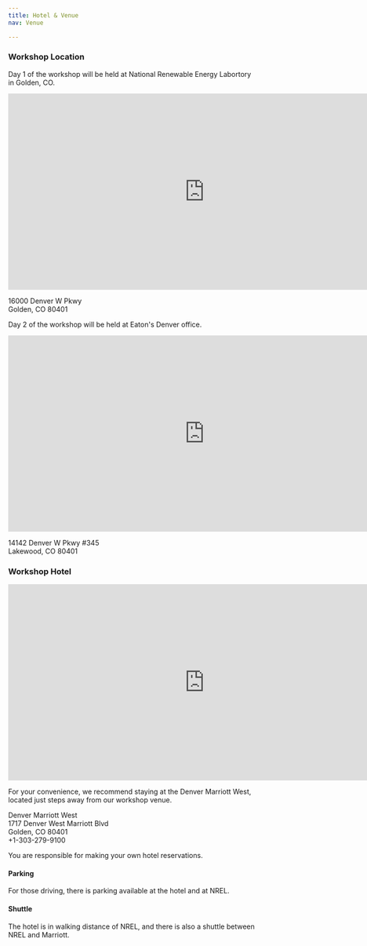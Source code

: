 ```yaml
---
title: Hotel & Venue
nav: Venue

---
```

### Workshop Location

Day 1 of the workshop will be held at National Renewable Energy Labortory in Golden, CO.

<iframe src="https://www.google.com/maps/embed?pb=!1m18!1m12!1m3!1d5306.69036727251!2d-105.178824765209!3d39.741510266514595!2m3!1f0!2f0!3f0!3m2!1i1024!2i768!4f13.1!3m3!1m2!1s0x876b85ade38b8107%3A0x9035bfb84036b149!2sIBRF!5e1!3m2!1sen!2sus!4v1727736773661!5m2!1sen!2sus" width="800" height="400" style="border:0;" allowfullscreen="" loading="lazy" referrerpolicy="no-referrer-when-downgrade"></iframe>

16000 Denver W Pkwy  
Golden, CO 80401

Day 2 of the workshop will be held at Eaton's Denver office. 

<iframe src="https://www.google.com/maps/embed?pb=!1m18!1m12!1m3!1d20637.418625531096!2d-105.160492611604!3d39.74480280787797!2m3!1f0!2f0!3f0!3m2!1i1024!2i768!4f13.1!3m3!1m2!1s0x876b8500517fba05%3A0x88d94cebde657aee!2sEATON!5e0!3m2!1sen!2sus!4v1724352693200!5m2!1sen!2sus&z=20" width="800" height="400" style="border:0;" allowfullscreen="" loading="lazy" referrerpolicy="no-referrer-when-downgrade"></iframe>

14142 Denver W Pkwy #345  
Lakewood, CO 80401  


### Workshop Hotel

<iframe src="https://www.google.com/maps/embed?pb=!1m18!1m12!1m3!1d20638.35034974265!2d-105.16133091516596!3d39.7416919022771!2m3!1f0!2f0!3f0!3m2!1i1024!2i768!4f13.1!3m3!1m2!1s0x876b845ca799f307%3A0xddf961a2492b636f!2sDenver%20Marriott%20West!5e0!3m2!1sen!2sus!4v1724278564678!5m2!1sen!2sus&z=20" width="800" height="400" style="border:0;" allowfullscreen="" loading="lazy" referrerpolicy="no-referrer-when-downgrade"></iframe>

For your convenience, we recommend staying at the Denver Marriott West, located just steps away from our workshop venue.

Denver Marriott West  
1717 Denver West Marriott Blvd  
Golden, CO 80401  
+1-303-279-9100  

You are responsible for making your own hotel reservations.

<!-- #### Group Rates

A block of rooms will be established for Workshop participants. These rooms are available on a first-come, first-served basis. To secure your space, we highly recommend reserving your room as soon as possible.  

Eaton Corp Room Block  
Last Day to Book: **September 11<sup>th</sup>, 2024**  
Denver Marriott West - 178 USD per night  
  
Please check back on the website for a link to book the group rates. -->

<!-- [Book your group rate for Eaton Corp Room Block](https://www.marriott.com/event-reservations/reservation-link.mi?id=1679329669852&key=GRP&app=resvlink) -->

#### Parking
For those driving, there is parking available at the hotel and at NREL.

#### Shuttle
The hotel is in walking distance of NREL, and there is also a shuttle between NREL and Marriott.

<!-- <iframe
  src="https://maps.app.goo.gl/JCn8PnFXuW3jhqYa7"
  width="800"
  height="400"
  style="border:0;"
  allowfullscreen=""
  loading="lazy"
></iframe> -->
